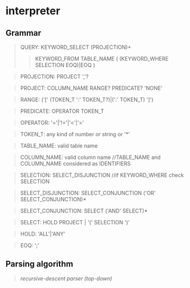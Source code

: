 # interpreter
> 
## Grammar
> QUERY: KEYWORD_SELECT (PROJECTION)+ 
>> KEYWORD_FROM TABLE_NAME ( (KEYWORD_WHERE SELECTION EOQ)|EOQ )

> PROJECTION: PROJECT ','?

> PROJECT: COLUMN_NAME RANGE? PREDICATE? 'NONE'

> RANGE: ('[' (TOKEN_T ':' TOKEN_T?)|(':' TOKEN_T) ']')

> PREDICATE: OPERATOR TOKEN_T

> OPERATOR: '='|'!='|'<'|'>'

> TOKEN_T: any kind of number or string or '*'

> TABLE_NAME: valid table name

> COLUMN_NAME: valid column name	 //TABLE_NAME and COLUMN_NAME considered as IDENTIFIERS

> SELECTION: SELECT_DISJUNCTION //if KEYWORD_WHERE check SELECTION

> SELECT_DISJUNCTION: SELECT_CONJUNCTION ('OR' SELECT_CONJUNCTION)*

> SELECT_CONJUNCTION: SELECT ('AND' SELECT)*

> SELECT: HOLD PROJECT | '(' SELECTION ')'

> HOLD: 'ALL'|'ANY'

> EOQ: ';'

## Parsing algorithm
> *recursive-descent parser (top-down)*  